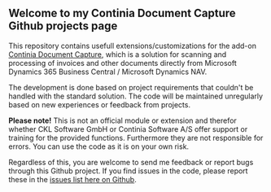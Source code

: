 ## Welcome to my Continia Document Capture Github projects page

This repository contains usefull extensions/customizations for the add-on [Continia Document Capture](https://www.continia.com/global/solutions-for-nav-365-business-central-on-premises/document-capture/ "Visit the Continia Document Capture product page"), which is a solution for scanning and processing of invoices and other documents directly from Microsoft Dynamics 365 Business Central / Microsoft Dynamics NAV.

The development is done based on project requirements that couldn't be handled with the standard solution. The code will be maintained unregularly based on new experiences or feedback from projects.

**Please note!** This is not an official module or extension and therefor whether CKL Software GmbH or Continia Software A/S offer support or training for the provided functions.
Furthermore they are not responsible for errors. You can use the code as it is on your own risk.

Regardless of this, you are welcome to send me feedback or report bugs through this Github project.
If you find issues in the code, please report these in the [issues list here on Github](https://github.com/sradloff/Document-Capture/issues).
